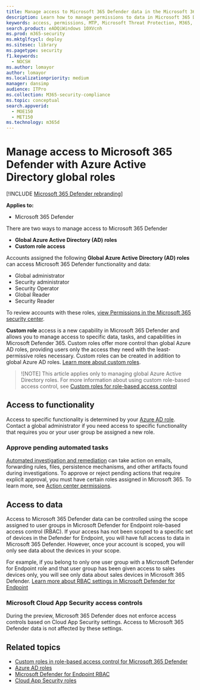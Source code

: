 ```yaml
---
title: Manage access to Microsoft 365 Defender data in the Microsoft 365 security center
description: Learn how to manage permissions to data in Microsoft 365 Defender
keywords: access, permissions, MTP, Microsoft Threat Protection, M365, security, MCAS, MDATP, Cloud App Security, Microsoft Defender Advanced Threat Protection, scope, scoping, RBAC
search.product: eADQiWindows 10XVcnh
ms.prod: m365-security
ms.mktglfcycl: deploy
ms.sitesec: library
ms.pagetype: security
f1.keywords: 
  - NOCSH
ms.author: lomayor
author: lomayor
ms.localizationpriority: medium
manager: dansimp
audience: ITPro
ms.collection: M365-security-compliance
ms.topic: conceptual
search.appverid: 
  - MOE150
  - MET150
ms.technology: m365d
---
```


# Manage access to Microsoft 365 Defender with Azure Active Directory global roles

[!INCLUDE [Microsoft 365 Defender rebranding](../includes/microsoft-defender.md)]


**Applies to:**
- Microsoft 365 Defender

There are two ways to manage access to Microsoft 365 Defender
- **Global Azure Active Directory (AD) roles**
- **Custom role access**

Accounts assigned the following **Global Azure Active Directory (AD) roles** can access Microsoft 365 Defender functionality and data:
- Global administrator
- Security administrator
- Security Operator
- Global Reader
- Security Reader

To review accounts with these roles, [view Permissions in the Microsoft 365 security center](https://security.microsoft.com/permissions).

**Custom role** access is a new capability in Microsoft 365 Defender and allows you to manage access to specific data, tasks, and capabilities in Microsoft Defender 365. Custom roles offer more control than global Azure AD roles, providing users only the access they need with the least-permissive roles necessary.  Custom roles can be created in addition to global Azure AD roles. [Learn more about custom roles](custom-roles.md).

> ![NOTE]
> This article applies only to managing global Azure Active Directory roles. For more information about using custom role-based access control, see [Custom roles for role-based access control](custom-roles.md)

## Access to functionality
Access to specific functionality is determined by your [Azure AD role](/azure/active-directory/users-groups-roles/directory-assign-admin-roles). Contact a global administrator if you need access to specific functionality that requires you or your user group be assigned a new role.

### Approve pending automated tasks
[Automated investigation and remediation](mtp-autoir-actions.md) can take action on emails, forwarding rules, files, persistence mechanisms, and other artifacts found during investigations. To approve or reject pending actions that require explicit approval, you must have certain roles assigned in Microsoft 365. To learn more, see [Action center permissions](mtp-action-center.md#required-permissions-for-action-center-tasks).

## Access to data
Access to Microsoft 365 Defender data can be controlled using the scope assigned to user groups in Microsoft Defender for Endpoint role-based access control (RBAC). If your access has not been scoped to a specific set of devices in the Defender for Endpoint, you will have full access to data in Microsoft 365 Defender. However, once your account is scoped, you will only see data about the devices in your scope.

For example, if you belong to only one user group with a Microsoft Defender for Endpoint role and that user group has been given access to sales devices only, you will see only data about sales devices in Microsoft 365 Defender. [Learn more about RBAC settings in Microsoft Defender for Endpoint](/windows/security/threat-protection/microsoft-defender-atp/rbac)

### Microsoft Cloud App Security access controls
During the preview, Microsoft 365 Defender does not enforce access controls based on  Cloud App Security settings. Access to Microsoft 365 Defender data is not affected by these settings.

## Related topics
- [Custom roles in role-based access control for Microsoft 365 Defender](custom-roles.md)
- [Azure AD roles](/azure/active-directory/users-groups-roles/directory-assign-admin-roles)
- [Microsoft Defender for Endpoint RBAC](/windows/security/threat-protection/microsoft-defender-atp/rbac)
- [Cloud App Security roles](/cloud-app-security/manage-admins)